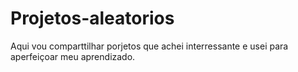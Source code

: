 # Projetos-aleatorios
 Aqui vou comparttilhar porjetos que achei interressante e usei para aperfeiçoar meu aprendizado.
